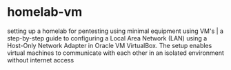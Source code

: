 # homelab-vm
setting up a homelab for pentesting using minimal equipment using VM's | a step-by-step guide to configuring a Local Area Network (LAN) using a Host-Only Network Adapter in Oracle VM VirtualBox. The setup enables virtual machines to communicate with each other in an isolated environment without internet access
